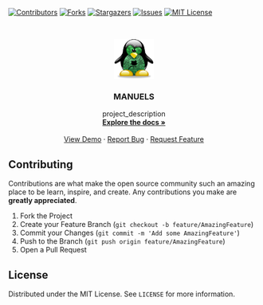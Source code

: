 <!--
*** To avoid retyping too much info. Do a search and replace for the following:
*** github_username, repo_name, twitter_handle, email, project_title, project_description
-->



<!-- PROJECT SHIELDS -->
<!--
*** I'm using markdown "reference style" links for readability.
*** Reference links are enclosed in brackets [ ] instead of parentheses ( ).
*** See the bottom of this document for the declaration of the reference variables
*** for contributors-url, forks-url, etc. This is an optional, concise syntax you may use.
*** https://www.markdownguide.org/basic-syntax/#reference-style-links
-->
[![Contributors][contributors-shield]][contributors-url]
[![Forks][forks-shield]][forks-url]
[![Stargazers][stars-shield]][stars-url]
[![Issues][issues-shield]][issues-url]
[![MIT License][license-shield]][license-url]



<!-- PROJECT LOGO -->
<br />
<p align="center">
  <a href="https://github.com/slozano54/latexManuels">
    <img src="images/logo.png" alt="Logo" width="80" height="80">
  </a>

  <h3 align="center">MANUELS</h3>

  <p align="center">
    project_description
    <br />
    <a href="https://github.com/slozano54/latexManuels"><strong>Explore the docs »</strong></a>
    <br />
    <br />
    <a href="https://github.com/slozano54/latexManuels">View Demo</a>
    ·
    <a href="https://github.com/slozano54/latexManuels/issues">Report Bug</a>
    ·
    <a href="https://github.com/slozano54/latexManuels/issues">Request Feature</a>
  </p>
</p>

<!-- CONTRIBUTING -->
## Contributing

Contributions are what make the open source community such an amazing place to be learn, inspire, and create. Any contributions you make are **greatly appreciated**.

1. Fork the Project
2. Create your Feature Branch (`git checkout -b feature/AmazingFeature`)
3. Commit your Changes (`git commit -m 'Add some AmazingFeature'`)
4. Push to the Branch (`git push origin feature/AmazingFeature`)
5. Open a Pull Request

<!-- LICENSE -->
## License

Distributed under the MIT License. See `LICENSE` for more information.

<!-- MARKDOWN LINKS & IMAGES -->
<!-- https://www.markdownguide.org/basic-syntax/#reference-style-links -->
[contributors-shield]: https://img.shields.io/github/contributors/slozano54/latexManuels.svg?style=for-the-badge
[contributors-url]: https://github.com/slozano54/latexManuels/graphs/contributors
[forks-shield]: https://img.shields.io/github/forks/slozano54/latexManuels.svg?style=for-the-badge
[forks-url]: https://github.com/slozano54/latexManuels/network/members
[stars-shield]: https://img.shields.io/github/stars/slozano54/latexManuels.svg?style=for-the-badge
[stars-url]: https://github.com/slozano54/latexManuels/stargazers
[issues-shield]: https://img.shields.io/github/issues/slozano54/latexManuels.svg?style=for-the-badge
[issues-url]: https://github.com/slozano54/latexManuels/issues
[license-shield]: https://img.shields.io/github/license/slozano54/latexManuels?style=for-the-badge
[license-url]: https://github.com/slozano54/latexManuels/blob/master/LICENSE.txt
